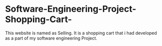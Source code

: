 # Software-Engineering-Project-Shopping-Cart-
This website is named as Selling. It is a shopping cart that i had developed as a part of my software engineering Project.
